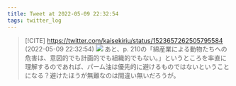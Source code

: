 ```yaml
---
title: Tweet at 2022-05-09 22:32:54
tags: twitter_log
---
```


> [!CITE] https://twitter.com/kaisekiriu/status/1523657262505795584 (2022-05-09 22:32:54)
> ![](https://twitter.com/kaisekiriu/status/1523657262505795584)
> あと、p. 210の「綿産業による動物たちへの危害は、意図的でも計画的でも組織的でもない。」というところを率直に理解するのであれば、パーム油は優先的に避けるものではないということになる？避けたほうが無難なのは間違い無いだろうが。
